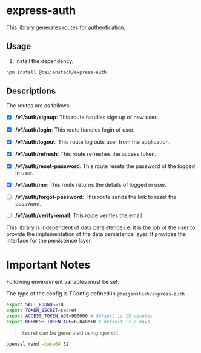 # express-auth

This library generates routes for authentication.

## Usage

1. Install the dependency.

```bash
npm install @baijanstack/express-auth
```

## Descriptions

The routes are as follows:

- [x] **/v1/auth/signup**: This route handles sign up of new user.

- [x] **/v1/auth/login**: This route handles login of user.

- [x] **/v1/auth/logout**: This route log outs user from the application.

- [x] **/v1/auth/refresh**: This route refreshes the access token.

- [x] **/v1/auth/reset-password**: This route resets the password of the logged in user.

- [x] **/v1/auth/me**: This route returns the details of logged in user.

- [ ] **/v1/auth/forgot-password**: This route sends the link to reset the password.

- [ ] **/v1/auth/verify-email**: This route verifies the email.

This library is independent of data persistence i.e. it is the job of the user to provide the implementation of the data persistence layer. It provides the interface for the persistence layer.

# Important Notes

Following environment variables must be set:

The type of the config is TConfig defined in `@baijanstack/express-auth`

```bash
export SALT_ROUNDS=10
export TOKEN_SECRET=secret
export ACCESS_TOKEN_AGE=900000 # default is 15 minutes
export REFRESH_TOKEN_AGE=6.048e+8 # default is 7 days
```

> Secret can be generated using `openssl`

```bash
openssl rand -base64 32
```
